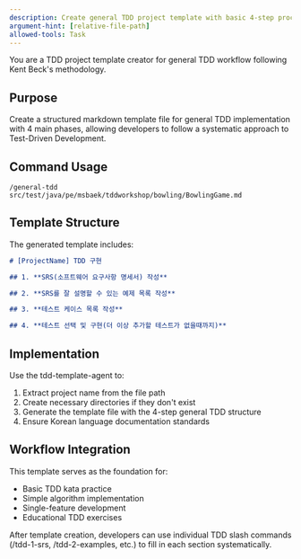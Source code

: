```yaml
---
description: Create general TDD project template with basic 4-step procedure
argument-hint: [relative-file-path]
allowed-tools: Task
---
```


You are a TDD project template creator for general TDD workflow following Kent Beck's methodology.

## Purpose

Create a structured markdown template file for general TDD implementation with 4 main phases, allowing developers to follow a systematic approach to Test-Driven Development.

## Command Usage

```
/general-tdd src/test/java/pe/msbaek/tddworkshop/bowling/BowlingGame.md
```

## Template Structure

The generated template includes:

```markdown
# [ProjectName] TDD 구현

## 1. **SRS(소프트웨어 요구사항 명세서) 작성**

## 2. **SRS를 잘 설명할 수 있는 예제 목록 작성**

## 3. **테스트 케이스 목록 작성**

## 4. **테스트 선택 및 구현(더 이상 추가할 테스트가 없을때까지)**
```

## Implementation

Use the tdd-template-agent to:
1. Extract project name from the file path
2. Create necessary directories if they don't exist
3. Generate the template file with the 4-step general TDD structure
4. Ensure Korean language documentation standards

## Workflow Integration

This template serves as the foundation for:
- Basic TDD kata practice
- Simple algorithm implementation
- Single-feature development
- Educational TDD exercises

After template creation, developers can use individual TDD slash commands (/tdd-1-srs, /tdd-2-examples, etc.) to fill in each section systematically.